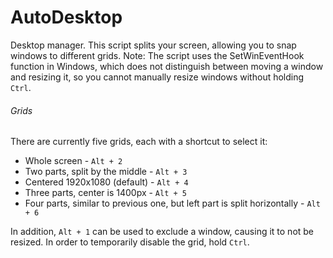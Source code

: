 # AutoDesktop
Desktop manager.
This script splits your screen, allowing you to snap windows to different grids. 
Note: The script uses the SetWinEventHook function in Windows, which does not distinguish between moving a window and resizing it, so you cannot manually resize windows without holding  `Ctrl`. 

###### Grids
There are currently five grids, each with a shortcut to select it:
- Whole screen - `Alt + 2`
- Two parts, split by the middle - `Alt + 3`
- Centered 1920x1080 (default) - `Alt + 4` 
- Three parts, center is 1400px - `Alt + 5`
- Four parts, similar to previous one, but left part is split horizontally - `Alt + 6`

In addition, `Alt + 1` can be used to exclude a window, causing it to not be resized. 
In order to temporarily disable the grid, hold `Ctrl`.

